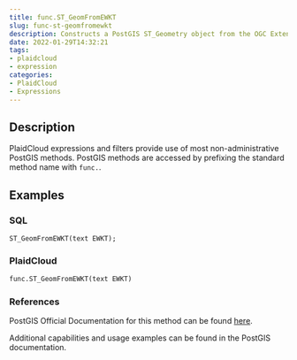 ```yaml
---
title: func.ST_GeomFromEWKT
slug: func-st-geomfromewkt
description: Constructs a PostGIS ST_Geometry object from the OGC Extended Well-Known text (EWKT) representation
date: 2022-01-29T14:32:21
tags:
- plaidcloud
- expression
categories:
- PlaidCloud
- Expressions
---
```



## Description


PlaidCloud expressions and filters provide use of most non-administrative PostGIS methods. PostGIS methods are accessed by prefixing the standard method name with `func.`.



## Examples


### SQL



```
ST_GeomFromEWKT(text EWKT);
```


### PlaidCloud



```python
func.ST_GeomFromEWKT(text EWKT)
```


### References


PostGIS Official Documentation for this method can be found [here](https://postgis.net/docs/manual-3.1/ST_GeomFromEWKT.html).



Additional capabilities and usage examples can be found in the PostGIS documentation.

